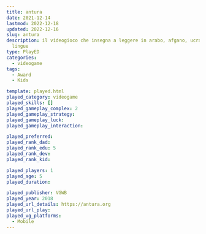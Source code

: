```yaml
---
title: antura
date: 2021-12-14
lastmod: 2022-12-18
updated: 2022-12-16
slug: antura
description: il videogioco che insegna a leggere in arabo, afgano, ucraino e tante altre
  lingue
type: PlayED
categories:
  - videogame
tags:
  - Award
  - Kids

template: played.html
played_category: videogame
played_skills: []
played_gameplay_complex: 2
played_gameplay_strategy: 
played_gameplay_luck: 
played_gameplay_interaction: 

played_preferred: 
played_rank_dad: 
played_rank_edu: 5
played_rank_dev: 
played_rank_kid: 

played_players: 1
played_age: 5
played_duration: 

played_publisher: VGWB
played_year: 2018
played_url_details: https://antura.org
played_url_play: 
played_vg_platforms:
  - Mobile
---
```

